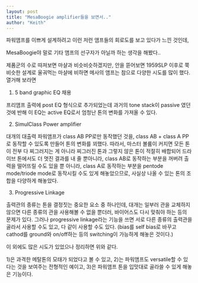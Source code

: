 ```yaml
---
layout: post
title: "MesaBoogie amplifier들을 보면서.."
author: "Keith"
---
```


파워앰프를 이쁘게 설계하려고 이런 저런 앰프들의 회로도를 보고 있다가 느낀 것인데,

MesaBoogie야 말로 기타 앰프의 선구자가 아닐까 하는 생각을 해봤다..

제품군의 수로 따져보면 마샬과 비슷비슷하겠지만, 안을 뜯어보면 1959SLP 이후로 쭉 비슷한 설계로 울궈먹는 마샬에 비하면 메사의 앰프는 참으로 다양한 시도를 많이 했다. 열거해 보라면

1) 5 band graphic EQ 채용

프리앰프 출력에 post EQ 형식으로 추가되었는데 과거의 tone stack이 passive 였던 것에 반해 이 EQ는 active EQ로서 엄청난 톤의 변화를 가져올 수 있다.

2) SimulClass Power amplifier

대개의 대출력 파워앰프가 class AB PP로만 동작했던 것을, class AB + class A PP로 동작할 수 있도록 만들어 톤의 변화를 꾀했다. 따라서, 마스터 볼륨이 커지면 모든 톤이 전부 다 찌그러지는 게 아니라 찌그러진 톤과 그렇지 않은 톤이 적절히 배합되어 드라이브 톤에서도 더 멋진 결과를 내 줄 뿐아니라, class AB로 동작하는 부분을 꺼버려 출력을 떨어뜨릴 수도 있을 뿐 아니라, class A로 동작하는 부분을 pentode mode/triode mode로 동작시킬 수도 있게 해놓았으므로, 사실상 나올 수 있는 톤의 조합을 다양하게 해놓았다.

3) Progressive Linkage

출력관의 종류는 톤을 결정짓는 중요한 요소 중 하나인데, 대개는 일부러 관을 교체하지 않으면 다른 종류의 관을 사용해볼 수 없을 뿐더러, 바이어스도 다시 맞춰야 하는 등의 문제가 있다. 그러나 progressive linkage라는 기능을 쓰면 서로 다른 종류의 출력관을 골라서 사용할 수도 있고, 다 같이 사용할 수도 있다. (bias를 self bias로 바꾸고 cathod를 ground와 on/off하는 등의 switching이 가능하게 해놓은 것이다.)

이 외에도 많은 시도가 있었으나 정리하면 위와 같다.

1)은 과격한 메탈톤의 모태가 되었다고 볼 수 있고, 2)는 파워앰프도 versatile할 수 있다는 것을 보여주는 전형적인 예이고, 3)은 파워앰프 톤을 입맛대로 골라쓸 수 있게 해놓은 기능이다.




